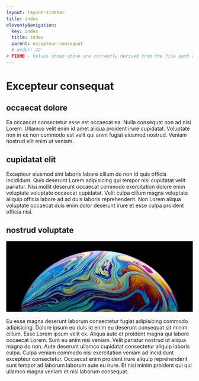 ```yaml
---
layout: layout-sidebar
title: index
eleventyNavigation:
  key: index
  title: index
  parent: excepteur-consequat
  # order: 42
# FIXME - Values shown above are currently derived from the file path only, except order which is also commented out because it is optional. Correct as desired and delete comment(s).
---
```


# Excepteur consequat

## occaecat dolore

Ea occaecat consectetur esse est occaecat ea. Nulla consequat non ad nisi Lorem. Ullamco velit enim id amet aliqua proident irure cupidatat. Voluptate non in ex non commodo est velit qui anim fugiat eiusmod nostrud. Veniam nostrud elit enim ut veniam.

## cupidatat elit

Excepteur eiusmod sint laboris labore cillum do non id quis officia incididunt. Quis deserunt Lorem adipisicing qui tempor nisi cupidatat velit pariatur. Nisi mollit deserunt occaecat commodo exercitation dolore enim voluptate voluptate occaecat cupidatat. Velit culpa cillum magna voluptate aliquip officia labore ad ad duis laboris reprehenderit. Non Lorem aliqua voluptate occaecat duis enim dolor deserunt irure et esse culpa proident officia nisi.

## nostrud voluptate

<img class="bordered" src="/static/images/bulksplash-erebus21-abffiRrT1WA.jpg" alt="bulksplash-erebus21-abffiRrT1WA.jpg" />

Eu esse magna deserunt laborum consectetur fugiat adipisicing commodo adipisicing. Dolore ipsum eu duis id enim eu deserunt consequat sit minim cillum. Esse Lorem ipsum velit ex. Aliqua aute et proident magna qui labore occaecat Lorem. Sunt eu anim nisi veniam. Velit pariatur nostrud ut aliqua magna do non. Aute deserunt ullamco cupidatat consectetur aliquip laboris culpa. Culpa veniam commodo nisi exercitation veniam ad incididunt excepteur consectetur. Occaecat enim proident irure aliquip reprehenderit sunt tempor ad laborum laborum aute eu irure. Et nisi minim proident qui qui ullamco magna veniam et nisi laborum consequat.